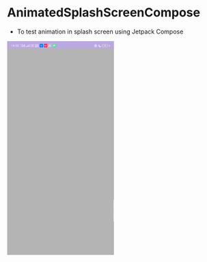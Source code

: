 # AnimatedSplashScreenCompose

- To test animation in splash screen using Jetpack Compose

<div class="row">
      <img src="demo.gif" width="250" title="Preview">
</div>
